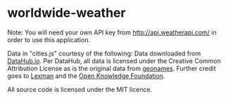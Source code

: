 # worldwide-weather

Note: You will need your own API key from http://api.weatherapi.com/ in order to use this application.

Data in "cities.js" courtesy of the following:
Data downloaded from [DataHub.io](https://datahub.io/core/world-cities). Per DataHub, all data is licensed under the Creative Common Attribution License as is the original data from [geonames](http://www.geonames.org/). Further credit goes to [Lexman](https://okfnlabs.org/members/lexman/) and the [Open Knowledge Foundation](https://okfn.org/).

All source code is licensed under the MIT licence.